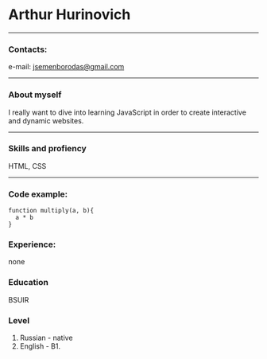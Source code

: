 # Arthur Hurinovich
***
### Contacts:
e-mail: jsemenborodas@gmail.com
***
### About myself
I really want to dive into learning JavaScript in order to create interactive and dynamic websites.
***
### Skills and profiency
HTML, CSS

***
### Code example:
```
function multiply(a, b){
  a * b
}

```
### Experience:
none
### Education
BSUIR
### Level
1. Russian - native
2. English - B1.
